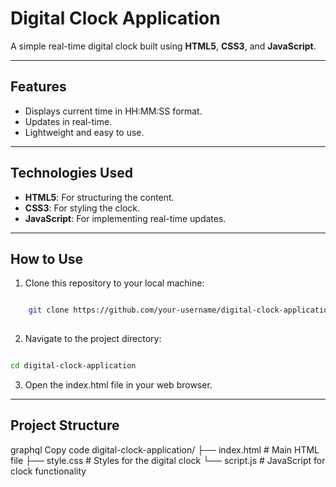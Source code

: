 # Digital Clock Application

A simple real-time digital clock built using **HTML5**, **CSS3**, and **JavaScript**.

---

## Features

- Displays current time in HH:MM:SS format.
- Updates in real-time.
- Lightweight and easy to use.

---

## Technologies Used

- **HTML5**: For structuring the content.
- **CSS3**: For styling the clock.
- **JavaScript**: For implementing real-time updates.

---

## How to Use

1. Clone this repository to your local machine:

```bash

    git clone https://github.com/your-username/digital-clock-application.git
  
```

2. Navigate to the project directory:

```bash

cd digital-clock-application

```

3. Open the index.html file in your web browser.

---

## Project Structure
graphql
Copy code
digital-clock-application/
├── index.html  # Main HTML file
├── style.css   # Styles for the digital clock
└── script.js   # JavaScript for clock functionality
